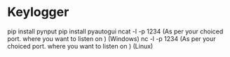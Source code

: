 # Keylogger
pip install pynput 
pip install pyautogui
ncat -l -p 1234 (As per your choiced port. where you want to listen on ) (Windows)
nc -l -p 1234 (As per your choiced port. where you want to listen on ) (Linux)


